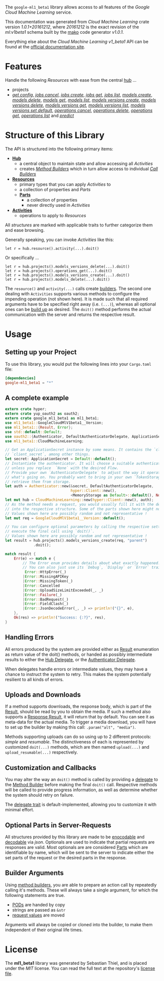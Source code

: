 <!---
DO NOT EDIT !
This file was generated automatically from 'src/mako/api/README.md.mako'
DO NOT EDIT !
-->
The `google-ml1_beta1` library allows access to all features of the *Google Cloud Machine Learning* service.

This documentation was generated from *Cloud Machine Learning* crate version *1.0.1+20161212*, where *20161212* is the exact revision of the *ml:v1beta1* schema built by the [mako](http://www.makotemplates.org/) code generator *v1.0.1*.

Everything else about the *Cloud Machine Learning* *v1_beta1* API can be found at the
[official documentation site](https://cloud.google.com/ml/).
# Features

Handle the following *Resources* with ease from the central [hub](https://docs.rs/google-ml1_beta1/1.0.1+20161212/google_ml1_beta1/struct.CloudMachineLearning.html) ... 

* projects
 * [*get config*](https://docs.rs/google-ml1_beta1/1.0.1+20161212/google_ml1_beta1/struct.ProjectGetConfigCall.html), [*jobs cancel*](https://docs.rs/google-ml1_beta1/1.0.1+20161212/google_ml1_beta1/struct.ProjectJobCancelCall.html), [*jobs create*](https://docs.rs/google-ml1_beta1/1.0.1+20161212/google_ml1_beta1/struct.ProjectJobCreateCall.html), [*jobs get*](https://docs.rs/google-ml1_beta1/1.0.1+20161212/google_ml1_beta1/struct.ProjectJobGetCall.html), [*jobs list*](https://docs.rs/google-ml1_beta1/1.0.1+20161212/google_ml1_beta1/struct.ProjectJobListCall.html), [*models create*](https://docs.rs/google-ml1_beta1/1.0.1+20161212/google_ml1_beta1/struct.ProjectModelCreateCall.html), [*models delete*](https://docs.rs/google-ml1_beta1/1.0.1+20161212/google_ml1_beta1/struct.ProjectModelDeleteCall.html), [*models get*](https://docs.rs/google-ml1_beta1/1.0.1+20161212/google_ml1_beta1/struct.ProjectModelGetCall.html), [*models list*](https://docs.rs/google-ml1_beta1/1.0.1+20161212/google_ml1_beta1/struct.ProjectModelListCall.html), [*models versions create*](https://docs.rs/google-ml1_beta1/1.0.1+20161212/google_ml1_beta1/struct.ProjectModelVersionCreateCall.html), [*models versions delete*](https://docs.rs/google-ml1_beta1/1.0.1+20161212/google_ml1_beta1/struct.ProjectModelVersionDeleteCall.html), [*models versions get*](https://docs.rs/google-ml1_beta1/1.0.1+20161212/google_ml1_beta1/struct.ProjectModelVersionGetCall.html), [*models versions list*](https://docs.rs/google-ml1_beta1/1.0.1+20161212/google_ml1_beta1/struct.ProjectModelVersionListCall.html), [*models versions set default*](https://docs.rs/google-ml1_beta1/1.0.1+20161212/google_ml1_beta1/struct.ProjectModelVersionSetDefaultCall.html), [*operations cancel*](https://docs.rs/google-ml1_beta1/1.0.1+20161212/google_ml1_beta1/struct.ProjectOperationCancelCall.html), [*operations delete*](https://docs.rs/google-ml1_beta1/1.0.1+20161212/google_ml1_beta1/struct.ProjectOperationDeleteCall.html), [*operations get*](https://docs.rs/google-ml1_beta1/1.0.1+20161212/google_ml1_beta1/struct.ProjectOperationGetCall.html), [*operations list*](https://docs.rs/google-ml1_beta1/1.0.1+20161212/google_ml1_beta1/struct.ProjectOperationListCall.html) and [*predict*](https://docs.rs/google-ml1_beta1/1.0.1+20161212/google_ml1_beta1/struct.ProjectPredictCall.html)




# Structure of this Library

The API is structured into the following primary items:

* **[Hub](https://docs.rs/google-ml1_beta1/1.0.1+20161212/google_ml1_beta1/struct.CloudMachineLearning.html)**
    * a central object to maintain state and allow accessing all *Activities*
    * creates [*Method Builders*](https://docs.rs/google-ml1_beta1/1.0.1+20161212/google_ml1_beta1/trait.MethodsBuilder.html) which in turn
      allow access to individual [*Call Builders*](https://docs.rs/google-ml1_beta1/1.0.1+20161212/google_ml1_beta1/trait.CallBuilder.html)
* **[Resources](https://docs.rs/google-ml1_beta1/1.0.1+20161212/google_ml1_beta1/trait.Resource.html)**
    * primary types that you can apply *Activities* to
    * a collection of properties and *Parts*
    * **[Parts](https://docs.rs/google-ml1_beta1/1.0.1+20161212/google_ml1_beta1/trait.Part.html)**
        * a collection of properties
        * never directly used in *Activities*
* **[Activities](https://docs.rs/google-ml1_beta1/1.0.1+20161212/google_ml1_beta1/trait.CallBuilder.html)**
    * operations to apply to *Resources*

All *structures* are marked with applicable traits to further categorize them and ease browsing.

Generally speaking, you can invoke *Activities* like this:

```Rust,ignore
let r = hub.resource().activity(...).doit()
```

Or specifically ...

```ignore
let r = hub.projects().models_versions_delete(...).doit()
let r = hub.projects().operations_get(...).doit()
let r = hub.projects().models_versions_create(...).doit()
let r = hub.projects().models_delete(...).doit()
```

The `resource()` and `activity(...)` calls create [builders][builder-pattern]. The second one dealing with `Activities` 
supports various methods to configure the impending operation (not shown here). It is made such that all required arguments have to be 
specified right away (i.e. `(...)`), whereas all optional ones can be [build up][builder-pattern] as desired.
The `doit()` method performs the actual communication with the server and returns the respective result.

# Usage

## Setting up your Project

To use this library, you would put the following lines into your `Cargo.toml` file:

```toml
[dependencies]
google-ml1_beta1 = "*"
```

## A complete example

```Rust
extern crate hyper;
extern crate yup_oauth2 as oauth2;
extern crate google_ml1_beta1 as ml1_beta1;
use ml1_beta1::GoogleCloudMlV1beta1__Version;
use ml1_beta1::{Result, Error};
use std::default::Default;
use oauth2::{Authenticator, DefaultAuthenticatorDelegate, ApplicationSecret, MemoryStorage};
use ml1_beta1::CloudMachineLearning;

// Get an ApplicationSecret instance by some means. It contains the `client_id` and 
// `client_secret`, among other things.
let secret: ApplicationSecret = Default::default();
// Instantiate the authenticator. It will choose a suitable authentication flow for you, 
// unless you replace  `None` with the desired Flow.
// Provide your own `AuthenticatorDelegate` to adjust the way it operates and get feedback about 
// what's going on. You probably want to bring in your own `TokenStorage` to persist tokens and
// retrieve them from storage.
let auth = Authenticator::new(&secret, DefaultAuthenticatorDelegate,
                              hyper::Client::new(),
                              <MemoryStorage as Default>::default(), None);
let mut hub = CloudMachineLearning::new(hyper::Client::new(), auth);
// As the method needs a request, you would usually fill it with the desired information
// into the respective structure. Some of the parts shown here might not be applicable !
// Values shown here are possibly random and not representative !
let mut req = GoogleCloudMlV1beta1__Version::default();

// You can configure optional parameters by calling the respective setters at will, and
// execute the final call using `doit()`.
// Values shown here are possibly random and not representative !
let result = hub.projects().models_versions_create(req, "parent")
             .doit();

match result {
    Err(e) => match e {
        // The Error enum provides details about what exactly happened.
        // You can also just use its `Debug`, `Display` or `Error` traits
         Error::HttpError(_)
        |Error::MissingAPIKey
        |Error::MissingToken(_)
        |Error::Cancelled
        |Error::UploadSizeLimitExceeded(_, _)
        |Error::Failure(_)
        |Error::BadRequest(_)
        |Error::FieldClash(_)
        |Error::JsonDecodeError(_, _) => println!("{}", e),
    },
    Ok(res) => println!("Success: {:?}", res),
}

```
## Handling Errors

All errors produced by the system are provided either as [Result](https://docs.rs/google-ml1_beta1/1.0.1+20161212/google_ml1_beta1/enum.Result.html) enumeration as return value of 
the doit() methods, or handed as possibly intermediate results to either the 
[Hub Delegate](https://docs.rs/google-ml1_beta1/1.0.1+20161212/google_ml1_beta1/trait.Delegate.html), or the [Authenticator Delegate](https://docs.rs/yup-oauth2/*/yup_oauth2/trait.AuthenticatorDelegate.html).

When delegates handle errors or intermediate values, they may have a chance to instruct the system to retry. This 
makes the system potentially resilient to all kinds of errors.

## Uploads and Downloads
If a method supports downloads, the response body, which is part of the [Result](https://docs.rs/google-ml1_beta1/1.0.1+20161212/google_ml1_beta1/enum.Result.html), should be
read by you to obtain the media.
If such a method also supports a [Response Result](https://docs.rs/google-ml1_beta1/1.0.1+20161212/google_ml1_beta1/trait.ResponseResult.html), it will return that by default.
You can see it as meta-data for the actual media. To trigger a media download, you will have to set up the builder by making
this call: `.param("alt", "media")`.

Methods supporting uploads can do so using up to 2 different protocols: 
*simple* and *resumable*. The distinctiveness of each is represented by customized 
`doit(...)` methods, which are then named `upload(...)` and `upload_resumable(...)` respectively.

## Customization and Callbacks

You may alter the way an `doit()` method is called by providing a [delegate](https://docs.rs/google-ml1_beta1/1.0.1+20161212/google_ml1_beta1/trait.Delegate.html) to the 
[Method Builder](https://docs.rs/google-ml1_beta1/1.0.1+20161212/google_ml1_beta1/trait.CallBuilder.html) before making the final `doit()` call. 
Respective methods will be called to provide progress information, as well as determine whether the system should 
retry on failure.

The [delegate trait](https://docs.rs/google-ml1_beta1/1.0.1+20161212/google_ml1_beta1/trait.Delegate.html) is default-implemented, allowing you to customize it with minimal effort.

## Optional Parts in Server-Requests

All structures provided by this library are made to be [enocodable](https://docs.rs/google-ml1_beta1/1.0.1+20161212/google_ml1_beta1/trait.RequestValue.html) and 
[decodable](https://docs.rs/google-ml1_beta1/1.0.1+20161212/google_ml1_beta1/trait.ResponseResult.html) via *json*. Optionals are used to indicate that partial requests are responses 
are valid.
Most optionals are are considered [Parts](https://docs.rs/google-ml1_beta1/1.0.1+20161212/google_ml1_beta1/trait.Part.html) which are identifiable by name, which will be sent to 
the server to indicate either the set parts of the request or the desired parts in the response.

## Builder Arguments

Using [method builders](https://docs.rs/google-ml1_beta1/1.0.1+20161212/google_ml1_beta1/trait.CallBuilder.html), you are able to prepare an action call by repeatedly calling it's methods.
These will always take a single argument, for which the following statements are true.

* [PODs][wiki-pod] are handed by copy
* strings are passed as `&str`
* [request values](https://docs.rs/google-ml1_beta1/1.0.1+20161212/google_ml1_beta1/trait.RequestValue.html) are moved

Arguments will always be copied or cloned into the builder, to make them independent of their original life times.

[wiki-pod]: http://en.wikipedia.org/wiki/Plain_old_data_structure
[builder-pattern]: http://en.wikipedia.org/wiki/Builder_pattern
[google-go-api]: https://github.com/google/google-api-go-client

# License
The **ml1_beta1** library was generated by Sebastian Thiel, and is placed 
under the *MIT* license.
You can read the full text at the repository's [license file][repo-license].

[repo-license]: https://github.com/Byron/google-apis-rsblob/master/LICENSE.md
